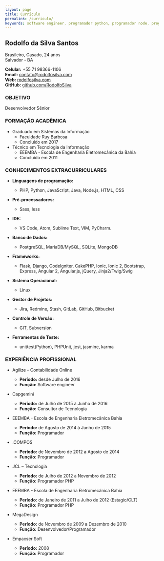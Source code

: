 ```yaml
---
layout: page
title: Currículo
permalink: /curriculo/
keywords: software engineer, programador python, programador node, programador javascript, front-end, back-end, developer, ionic, ionic 2, angular, python, angular 2, angularjs, flask, javascript, php
---
```


## Rodolfo da Silva Santos
Brasileiro, Casado, 24 anos<br>
Salvador - BA

__Celular:__ +55 71 98366-1106<br>
__E­mail:__ contato@rodolfosilva.com<br>
__Web:__ [rodolfosilva.com][my_home_page]<br>
__GitHub:__ [github.com/RodolfoSilva][my_github]

### OBJETIVO

Desenvolvedor Sênior

### FORMAÇÃO ACADÊMICA

* Graduado em Sistemas da Informação
    * Faculdade Ruy Barbosa
    * Concluído em 2017
* Técnico em Tecnologia da Informação
    * EEEMBA - Escola de Engenharia Eletromecânica da Bahia
    * Concluído em 2011

### CONHECIMENTOS EXTRACURRICULARES

* __Linguagens de programação:__
    * PHP, Python, JavaScript, Java, Node.js, HTML, CSS

* __Pré-processadores:__
    * Sass, less

* __IDE:__
    * VS Code, Atom, Sublime Text, VIM, PyCharm.

* __Banco de Dados:__
    * PostgreSQL, MariaDB/MySQL, SQLite, MongoDB

* __Frameworks:__
    * Flask, Django, CodeIgniter, CakePHP, Ionic, Ionic 2, Bootstrap, Express, Angular 2, Angular.js, jQuery, Jinja2/Twig/Swig

* __Sistema Operacional:__
    * Linux

* __Gestor de Projetos:__
    * Jira, Redmine, Stash, GitLab, GitHub, Bitbucket

* __Controle de Versão:__
    * GIT, Subversion

* __Ferramentas de Teste:__
    * unittest(Python), PHPUnit, jest, jasmine, karma

### EXPERIÊNCIA PROFISSIONAL

* Agilize - Contabilidade Online
    * __Período:__ desde Julho de 2016
    * __Função:__ Software engineer

* Capgemini
    * __Período:__ de Julho de 2015 à Junho de 2016
    * __Função:__ Consultor de Tecnologia

* EEEMBA - Escola de Engenharia Eletromecânica Bahia
    * __Período:__ de Agosto de 2014 à Junho de 2015
    * __Função:__ Programador

* .COMPOS
    * __Período:__ de Novembro de 2012 a Agosto de 2014
    * __Função:__ Programador

* JCL – Tecnologia
    * __Período:__ de Julho de 2012 a Novembro de 2012
    * __Função:__ Programador PHP

* EEEMBA - Escola de Engenharia Eletromecânica Bahia
    * __Período:__ de Janeiro de 2011 a Julho de 2012 (Estagio/CLT)
    * __Função:__ Programador PHP

* MegaDesign
    * __Período:__ de Novembro de 2009 a Dezembro de 2010
    * __Função:__ Desenvolvedor/Programador

* Empacser Soft
    * __Período:__ 2008
    * __Função:__ Programador


[my_home_page]: http://rodolfosilva.com
[my_github]:    https://github.com/RodolfoSilva

